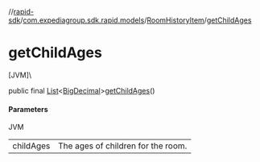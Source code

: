 //[rapid-sdk](../../../index.md)/[com.expediagroup.sdk.rapid.models](../index.md)/[RoomHistoryItem](index.md)/[getChildAges](get-child-ages.md)

# getChildAges

[JVM]\

public final [List](https://docs.oracle.com/javase/8/docs/api/java/util/List.html)&lt;[BigDecimal](https://docs.oracle.com/javase/8/docs/api/java/math/BigDecimal.html)&gt;[getChildAges](get-child-ages.md)()

#### Parameters

JVM

| | |
|---|---|
| childAges | The ages of children for the room. |
